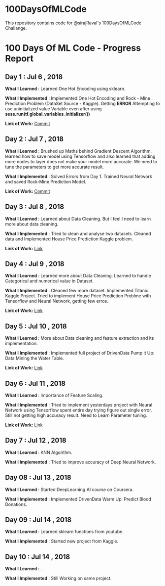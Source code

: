 # 100DaysOfMLCode
This repository contains code for @sirajRaval's 100DaysOfMLCode Challange.

# 100 Days Of ML Code - Progress Report

## Day 1 : Jul 6 , 2018

**What I Learned** : Learned One Hot Encoding using sklearn.

**What I Implemented** : Implemented One Hot Encoding and Rock - Mine Prediction Problem (DataSet Source - Kaggle). Getting **ERROR** Attempting to use uninitialized value Variable even after using **sess.run(tf.global_variables_initializer())** 


**Link of Work:** [Commit](https://github.com/Swapnil7711/100DaysOfMLCode/tree/master/Day%201)

## Day 2 : Jul 7 , 2018

**What I Learned** : Brushed up Maths behind Gradient Descent Algorithm, learned how to save model using Tensorflow and also learned that adding more nodes to layer does not make your model more accurate. We need to tune the parameters to get more accurate result. 

**What I Implemented** : Solved Errors from Day 1. Trained Neural Network and saved Rock-Mine Prediction Model.  

**Link of Work:** [Commit](https://github.com/Swapnil7711/100DaysOfMLCode/tree/master/Day%201)

## Day 3 : Jul 8 , 2018

**What I Learned** : Learned about Data Cleaning. But I feel I need to learn more about data cleaning. 

**What I Implemented** : Tried to clean and analyse two datasets. Cleaned data and Implemented House Price Prediction Kaggle problem.  

**Link of Work:** [Link](https://github.com/Swapnil7711/100DaysOfMLCode/tree/master/Day%203)

## Day 4 : Jul 9 , 2018

**What I Learned** : Learned more about Data Cleaning. Learned to handle Categorical and numerical value in Dataset.

**What I Implemented** : Cleaned few more dataset. Implemented Titanic Kaggle Project. Tried to implement House Price Prediction Problme with Tensorflow and Neural Network, getting few erros.  

**Link of Work:** [Link](https://github.com/Swapnil7711/100DaysOfMLCode/tree/master/Day%204)

## Day 5 : Jul 10 , 2018

**What I Learned** : More about Data cleaning and feature extraction and its implementation.

**What I Implemented** : Implemented full project of DrivenData Pump it Up: Data Mining the Water Table.

**Link of Work:** [Link](https://github.com/Swapnil7711/100DaysOfMLCode/tree/master/Day%205)

## Day 6 : Jul 11 , 2018

**What I Learned** : Importance of Feature Scaling.

**What I Implemented** : Tried to implement yesterdays project with Neural Network using Tensorflow spent entire day trying figure out single error. Still not getting high accuracy result. Need to Learn Parameter tuning. 

**Link of Work:** [Link](https://github.com/Swapnil7711/100DaysOfMLCode/tree/master/Day%206)

## Day 7 : Jul 12 , 2018

**What I Learned** : KNN Algorithm.

**What I Implemented** : Tried to improve accuracy of Deep Neural Network. 

## Day 08 : Jul 13 , 2018

**What I Learned** : Started DeepLearning.AI course on Coursera.

**What I Implemented** : Implemented DrivenData Warm Up: Predict Blood Donations. 

## Day 09 : Jul 14 , 2018

**What I Learned** : Learned sklearn functions from youtube.

**What I Implemented** : Started new project from Kaggle. 

## Day 10 : Jul 14 , 2018

**What I Learned** : .

**What I Implemented** : Still Working on same project. 